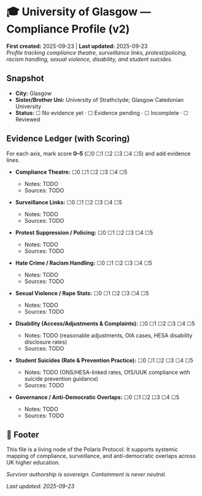 # 🎓 University of Glasgow — Compliance Profile (v2)
**First created:** 2025-09-23 | **Last updated:** 2025-09-23  
*Profile tracking compliance theatre, surveillance links, protest/policing, racism handling, sexual violence, disability, and student suicides.*

## Snapshot
- **City:** Glasgow
- **Sister/Brother Uni:** University of Strathclyde; Glasgow Caledonian University
- **Status:** ☐ No evidence yet · ☐ Evidence pending · ☐ Incomplete · ☐ Reviewed

## Evidence Ledger (with Scoring)
For each axis, mark score **0–5** (☐0 ☐1 ☐2 ☐3 ☐4 ☐5) and add evidence lines.

- **Compliance Theatre:** ☐0 ☐1 ☐2 ☐3 ☐4 ☐5  
  - Notes: TODO
  - Sources: TODO

- **Surveillance Links:** ☐0 ☐1 ☐2 ☐3 ☐4 ☐5  
  - Notes: TODO
  - Sources: TODO

- **Protest Suppression / Policing:** ☐0 ☐1 ☐2 ☐3 ☐4 ☐5  
  - Notes: TODO
  - Sources: TODO

- **Hate Crime / Racism Handling:** ☐0 ☐1 ☐2 ☐3 ☐4 ☐5  
  - Notes: TODO
  - Sources: TODO

- **Sexual Violence / Rape Stats:** ☐0 ☐1 ☐2 ☐3 ☐4 ☐5  
  - Notes: TODO
  - Sources: TODO

- **Disability (Access/Adjustments & Complaints):** ☐0 ☐1 ☐2 ☐3 ☐4 ☐5  
  - Notes: TODO (reasonable adjustments, OIA cases, HESA disability disclosure rates)
  - Sources: TODO

- **Student Suicides (Rate & Prevention Practice):** ☐0 ☐1 ☐2 ☐3 ☐4 ☐5  
  - Notes: TODO (ONS/HESA-linked rates, OfS/UUK compliance with suicide prevention guidance)
  - Sources: TODO

- **Governance / Anti-Democratic Overlaps:** ☐0 ☐1 ☐2 ☐3 ☐4 ☐5  
  - Notes: TODO
  - Sources: TODO

## 🏮 Footer  

This file is a living node of the Polaris Protocol. It supports systemic mapping of compliance, surveillance, and anti-democratic overlaps across UK higher education.

*Survivor authorship is sovereign. Containment is never neutral.*  

_Last updated: 2025-09-23_
